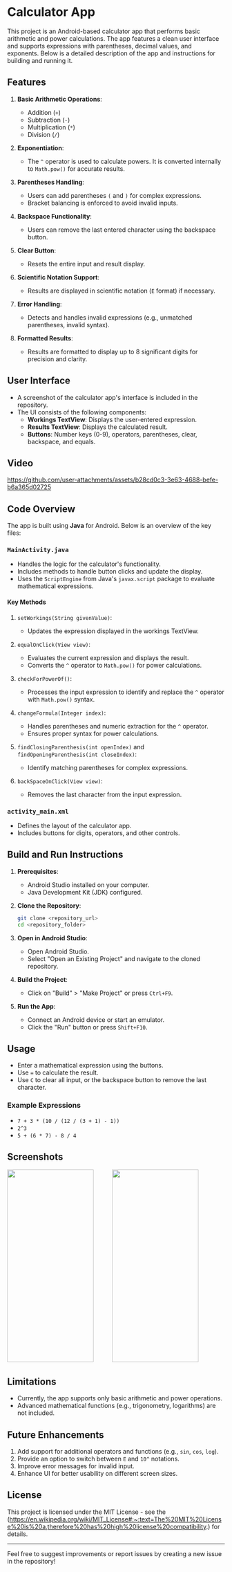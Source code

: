 # Calculator App

This project is an Android-based calculator app that performs basic arithmetic and power calculations. The app features a clean user interface and supports expressions with parentheses, decimal values, and exponents. Below is a detailed description of the app and instructions for building and running it.

## Features

1. **Basic Arithmetic Operations**:
   - Addition (`+`)
   - Subtraction (`-`)
   - Multiplication (`*`)
   - Division (`/`)

2. **Exponentiation**:
   - The `^` operator is used to calculate powers. It is converted internally to `Math.pow()` for accurate results.

3. **Parentheses Handling**:
   - Users can add parentheses `(` and `)` for complex expressions.
   - Bracket balancing is enforced to avoid invalid inputs.

4. **Backspace Functionality**:
   - Users can remove the last entered character using the backspace button.

5. **Clear Button**:
   - Resets the entire input and result display.

6. **Scientific Notation Support**:
   - Results are displayed in scientific notation (`E` format) if necessary.

7. **Error Handling**:
   - Detects and handles invalid expressions (e.g., unmatched parentheses, invalid syntax).

8. **Formatted Results**:
   - Results are formatted to display up to 8 significant digits for precision and clarity.

## User Interface

- A screenshot of the calculator app's interface is included in the repository.
- The UI consists of the following components:
  - **Workings TextView**: Displays the user-entered expression.
  - **Results TextView**: Displays the calculated result.
  - **Buttons**: Number keys (0-9), operators, parentheses, clear, backspace, and equals.

## Video


https://github.com/user-attachments/assets/b28cd0c3-3e63-4688-befe-b6a365d02725


## Code Overview

The app is built using **Java** for Android. Below is an overview of the key files:

### `MainActivity.java`
- Handles the logic for the calculator's functionality.
- Includes methods to handle button clicks and update the display.
- Uses the `ScriptEngine` from Java's `javax.script` package to evaluate mathematical expressions.

#### Key Methods
1. `setWorkings(String givenValue)`:
   - Updates the expression displayed in the workings TextView.

2. `equalOnClick(View view)`:
   - Evaluates the current expression and displays the result.
   - Converts the `^` operator to `Math.pow()` for power calculations.

3. `checkForPowerOf()`:
   - Processes the input expression to identify and replace the `^` operator with `Math.pow()` syntax.

4. `changeFormula(Integer index)`:
   - Handles parentheses and numeric extraction for the `^` operator.
   - Ensures proper syntax for power calculations.

5. `findClosingParenthesis(int openIndex)` and `findOpeningParenthesis(int closeIndex)`:
   - Identify matching parentheses for complex expressions.

6. `backSpaceOnClick(View view)`:
   - Removes the last character from the input expression.

### `activity_main.xml`
- Defines the layout of the calculator app.
- Includes buttons for digits, operators, and other controls.

## Build and Run Instructions

1. **Prerequisites**:
   - Android Studio installed on your computer.
   - Java Development Kit (JDK) configured.

2. **Clone the Repository**:
   ```bash
   git clone <repository_url>
   cd <repository_folder>
   ```

3. **Open in Android Studio**:
   - Open Android Studio.
   - Select "Open an Existing Project" and navigate to the cloned repository.

4. **Build the Project**:
   - Click on "Build" > "Make Project" or press `Ctrl+F9`.

5. **Run the App**:
   - Connect an Android device or start an emulator.
   - Click the "Run" button or press `Shift+F10`.

## Usage

- Enter a mathematical expression using the buttons.
- Use `=` to calculate the result.
- Use `C` to clear all input, or the backspace button to remove the last character.

### Example Expressions
- `7 + 3 * (10 / (12 / (3 + 1) - 1))`
- `2^3`
- `5 + (6 * 7) - 8 / 4`

## Screenshots
<img src="https://github.com/user-attachments/assets/c48acc08-b12a-442e-8e52-8529d904c70b" width="200" height="445">
 &nbsp; &nbsp; &nbsp; &nbsp; &nbsp;
<img src="https://github.com/user-attachments/assets/937a44c7-d8c3-4326-a549-3ec3bbce20f2" width="200" height="445">



## Limitations

- Currently, the app supports only basic arithmetic and power operations.
- Advanced mathematical functions (e.g., trigonometry, logarithms) are not included.

## Future Enhancements

1. Add support for additional operators and functions (e.g., `sin`, `cos`, `log`).
2. Provide an option to switch between `E` and `10^` notations.
3. Improve error messages for invalid input.
4. Enhance UI for better usability on different screen sizes.

## License

This project is licensed under the MIT License - see the (https://en.wikipedia.org/wiki/MIT_License#:~:text=The%20MIT%20License%20is%20a,therefore%20has%20high%20license%20compatibility.) for details.

---

Feel free to suggest improvements or report issues by creating a new issue in the repository!

